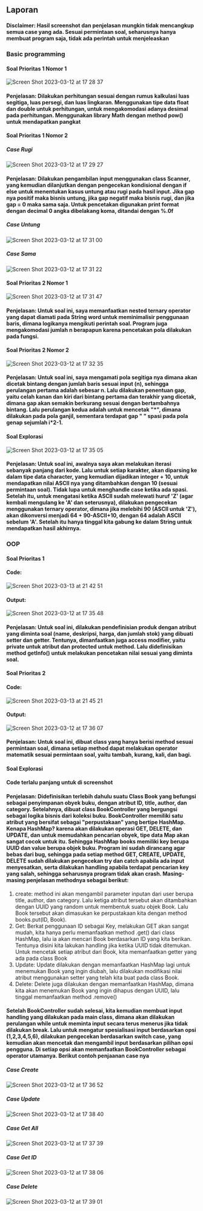 ## Laporan
#### Disclaimer: Hasil screenshot dan penjelasan mungkin tidak mencangkup semua case yang ada. Sesuai permintaan soal, seharusnya hanya membuat program saja, tidak ada perintah untuk menjeleaskan
### Basic programming
#### Soal Prioritas 1 Nomor 1
![Screen Shot 2023-03-12 at 17 28 37](https://user-images.githubusercontent.com/70261732/224538838-05b0fea8-a5fa-49e8-a9df-455aa56177c2.png)
#### Penjelasan: Dilakukan perhitungan sesuai dengan rumus kalkulasi luas segitiga, luas persegi, dan luas lingkaran. Menggunakan tipe data float dan double untuk perhitungan, untuk mengakomodasi adanya desimal pada perhitungan. Menggunakan library Math dengan method pow() untuk mendapatkan pangkat
#### Soal Prioritas 1 Nomor 2
##### Case Rugi
![Screen Shot 2023-03-12 at 17 29 27](https://user-images.githubusercontent.com/70261732/224538880-7c74a3a2-2b93-4fe2-8f8a-d1e3cfa0096c.png)
#### Penjelasan: Dilakukan pengambilan input menggunakan class Scanner, yang kemudian dilanjutkan dengan pengecekan kondisional dengan if else untuk menentukan kasus untung atau rugi pada hasil input. Jika gap nya positif maka bisnis untung, jika gap negatif maka bisnis rugi, dan jika gap = 0 maka sama saja. Untuk pencetakan digunakan print format dengan decimal 0 angka dibelakang koma, ditandai dengan %.0f
##### Case Untung
![Screen Shot 2023-03-12 at 17 31 00](https://user-images.githubusercontent.com/70261732/224538987-a09d3956-d0d6-4d59-add5-796594721f5e.png)
##### Case Sama
![Screen Shot 2023-03-12 at 17 31 22](https://user-images.githubusercontent.com/70261732/224539025-425e9ee5-1794-48d7-ae77-b668b125a839.png)
#### Soal Prioritas 2 Nomor 1
![Screen Shot 2023-03-12 at 17 31 47](https://user-images.githubusercontent.com/70261732/224539069-5347eed1-c873-40b2-bbc1-d3b641e744d7.png)
#### Penjelasan: Untuk soal ini, saya memanfaatkan nested ternary operator yang dapat diamati pada String word untuk meminimalisir penggunaan baris, dimana logikanya mengikuti perintah soal. Program juga mengakomodasi jumlah n berapapun karena pencetakan pola dilakukan pada fungsi. 
#### Soal Prioritas 2 Nomor 2
![Screen Shot 2023-03-12 at 17 32 35](https://user-images.githubusercontent.com/70261732/224539110-ad2fe5d7-c0ce-4991-92f9-e32aa7744633.png)
#### Penjelasan: Untuk soal ini, saya mengamati pola segitiga nya dimana akan dicetak bintang dengan jumlah baris sesuai input (n), sehingga perulangan pertama adalah sebesar n. Lalu dilakukan penentuan gap, yaitu celah kanan dan kiri dari bintang pertama dan terakhir yang dicetak, dimana gap akan semakin berkurang sesuai dengan bertambahnya bintang. Lalu perulangan kedua adalah untuk mencetak "\*", dimana dilakukan pada pola ganjil, sementara terdapat gap " " spasi pada pola genap sejumlah i\*2-1.
#### Soal Explorasi
![Screen Shot 2023-03-12 at 17 35 05](https://user-images.githubusercontent.com/70261732/224539207-e47fb193-d139-4c36-aefd-5e5c39ea0107.png)
#### Penjelasan: Untuk soal ini, awalnya saya akan melakukan iterasi sebanyak panjang dari kode. Lalu untuk setiap karakter, akan diparsing ke dalam tipe data character, yang kemudian dijadikan integer + 10, untuk mendapatkan nilai ASCII nya yang ditambahkan dengan 10 (sesuai permintaan soal). Tidak lupa untuk menghandle case ketika ada spasi. Setelah itu, untuk mengatasi ketika ASCII sudah melewati huruf 'Z' (agar kembali mengulang ke 'A' dan seterusnya), dilakukan pengecekan menggunakan ternary operator, dimana jika melebihi 90 (ASCII untuk 'Z'), akan dikonversi menjadi 64 + 90-ASCII+10, dengan 64 adalah ASCII sebelum 'A'. Setelah itu hanya tinggal kita gabung ke dalam String untuk mendapatkan hasil akhirnya. 

### OOP
#### Soal Prioritas 1 
#### Code:
![Screen Shot 2023-03-13 at 21 42 51](https://user-images.githubusercontent.com/70261732/224735453-4348146d-c7ff-4a85-8e65-0cf2f3fdf345.png)
#### Output:
![Screen Shot 2023-03-12 at 17 35 48](https://user-images.githubusercontent.com/70261732/224539238-d98bd1a9-d3c3-4246-8b75-235a2c8a9596.png)
#### Penjelasan: Untuk soal ini, dilakukan pendefinisian produk dengan atribut yang diminta soal (name, deskripsi, harga, dan jumlah stok) yang dibuati setter dan getter. Tentunya, dimanfaatkan juga access modifier, yaitu private untuk atribut dan protected untuk method. Lalu didefinisikan method getInfo() untuk melakukan pencetakan nilai sesuai yang diminta soal.
#### Soal Prioritas 2 
#### Code:
![Screen Shot 2023-03-13 at 21 45 21](https://user-images.githubusercontent.com/70261732/224736365-b244b659-05f2-438d-a5a2-c7ce03639ae5.png)
#### Output:
![Screen Shot 2023-03-12 at 17 36 07](https://user-images.githubusercontent.com/70261732/224539250-1b75c925-360c-4601-9c31-eb7082cb5c81.png)
#### Penjelasan: Untuk soal ini, dibuat class yang hanya berisi method sesuai permintaan soal, dimana setiap method dapat melakukan operator matematik sesuai permintaan soal, yaitu tambah, kurang, kali, dan bagi.
#### Soal Explorasi 
#### Code terlalu panjang untuk di screenshot
#### Penjelasan: Didefinisikan terlebih dahulu suatu Class Book yang befungsi sebagai penyimpanan obyek buku, dengan atribut ID, title, author, dan category. Setelahnya, dibuat class BookController yang bergungsi sebagai logika bisnis dari koleksi buku. BookController memiliki satu atribut yang bersifat sebagai "perpustakaan" yang bertipe HashMap. Kenapa HashMap? karena akan dilakukan operasi GET, DELETE, dan UPDATE, dan untuk memudahkan pencarian obyek, tipe data Map akan sangat cocok untuk itu. Sehingga HashMap books memiliki key berupa UUID dan value berupa objek buku. Program ini sudah dirancang agar bebas dari bug, sehingga pada setiap method GET, CREATE, UPDATE, DELETE sudah dilakukan pengecekan try dan catch apabila ada input menyesatkan, serta dilakukan handling apabila terdapat pencarian key yang salah, sehingga seharusnya program tidak akan crash. Masing- masing penjelasan methodnya sebagai berikut:
1. create: method ini akan mengambil parameter inputan dari user berupa title, author, dan category. Lalu ketiga atribut tersebut akan ditambahkan dengan UUID yang random untuk membentuk suatu objek Book. Lalu Book tersebut akan dimasukan ke perpustakaan kita dengan method books.put(ID, Book). 
2. Get: Berkat penggunaan ID sebagai Key, melakukan GET akan sangat mudah, kita hanya perlu memanfaatkan method .get() dari class HashMap, lalu ia akan mencari Book berdasarkan ID yang kita berikan. Tentunya disini kita lakukan handling jika ketika UUID tidak ditemukan. Untuk mencetak setiap atribut dari Book, kita memanfaatkan getter yang ada pada class Book
3. Update: Update dilakukan dengan memanfaatkan HashMap lagi untuk menemukan Book yang ingin diubah, lalu dilakukan modifikasi nilai atribut menggunakan setter yang telah kita buat pada class Book. 
4. Delete: Delete juga dilakukan dengan memanfaatkan HashMap, dimana kita akan menemukan Book yang ingin dihapus dengan UUID, lalu tinggal memanfaatkan method .remove()
#### Setelah BookController sudah selesai, kita kemudian membuat input handling yang dilakukan pada main class, dimana akan dilakukan perulangan while untuk meminta input secara terus menerus jika tidak dilakukan break. Lalu untuk mengatur spesialisasi input berdasarkan opsi (1,2,3,4,5,6), dilakukan pengecekan berdasarkan switch case, yang kemudian akan mencetak dan mengambil input berdasarkan pilihan opsi pengguna. Di setiap opsi akan memanfaatkan BookController sebagai operator utamanya. Berikut contoh penjaanan case nya
##### Case Create
![Screen Shot 2023-03-12 at 17 36 52](https://user-images.githubusercontent.com/70261732/224539287-80648164-cd89-4110-9762-852aa2e99e8f.png)
##### Case Update
![Screen Shot 2023-03-12 at 17 38 40](https://user-images.githubusercontent.com/70261732/224539375-d76e4cf5-97e0-4969-8781-31fe1af17d9e.png)
##### Case Get All
![Screen Shot 2023-03-12 at 17 37 39](https://user-images.githubusercontent.com/70261732/224539326-d026e80a-7529-4de4-8844-fd8fde115475.png)
##### Case Get ID
![Screen Shot 2023-03-12 at 17 38 06](https://user-images.githubusercontent.com/70261732/224539349-db1e3246-20e1-4af6-83e5-344a8faab669.png)
##### Case Delete
![Screen Shot 2023-03-12 at 17 39 01](https://user-images.githubusercontent.com/70261732/224539389-9dc464b2-72f4-415d-b793-aad1f743b061.png)






